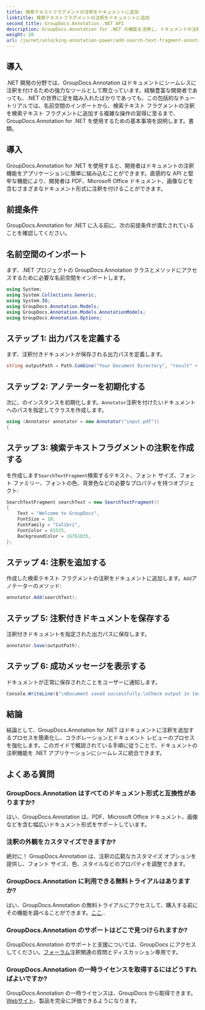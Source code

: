 ```yaml
---
title: 検索テキストフラグメントの注釈をドキュメントに追加
linktitle: 検索テキストフラグメントの注釈をドキュメントに追加
second_title: GroupDocs.Annotation .NET API
description: GroupDocs.Annotation for .NET の機能を活用し、ドキュメントの注釈機能をアプリケーションに簡単に追加します。
weight: 20
url: /ja/net/unlocking-annotation-power/add-search-text-fragment-annotation/
---
```

## 導入
.NET 開発の分野では、GroupDocs.Annotation はドキュメントにシームレスに注釈を付けるための強力なツールとして際立っています。経験豊富な開発者であっても、.NET の世界に足を踏み入れたばかりであっても、この包括的なチュートリアルでは、名前空間のインポートから、検索テキスト フラグメントの注釈を検索テキスト フラグメントに追加する複雑な操作の習得に至るまで、GroupDocs.Annotation for .NET を使用するための基本事項を説明します。書類。
## 導入
GroupDocs.Annotation for .NET を使用すると、開発者はドキュメントの注釈機能をアプリケーションに簡単に組み込むことができます。直感的な API と堅牢な機能により、開発者は PDF、Microsoft Office ドキュメント、画像などを含むさまざまなドキュメント形式に注釈を付けることができます。
## 前提条件
GroupDocs.Annotation for .NET に入る前に、次の前提条件が満たされていることを確認してください。

## 名前空間のインポート
まず、.NET プロジェクトの GroupDocs.Annotation クラスとメソッドにアクセスするために必要な名前空間をインポートします。
```csharp
using System;
using System.Collections.Generic;
using System.IO;
using GroupDocs.Annotation.Models;
using GroupDocs.Annotation.Models.AnnotationModels;
using GroupDocs.Annotation.Options;
```
## ステップ 1: 出力パスを定義する
まず、注釈付きドキュメントが保存される出力パスを定義します。
```csharp
string outputPath = Path.Combine("Your Document Directory", "result" + Path.GetExtension("input.pdf"));
```
## ステップ 2: アノテーターを初期化する
次に、のインスタンスを初期化します。`Annotator`注釈を付けたいドキュメントへのパスを指定してクラスを作成します。
```csharp
using (Annotator annotator = new Annotator("input.pdf"))
{
```
## ステップ 3: 検索テキストフラグメントの注釈を作成する
を作成します`SearchTextFragment`検索するテキスト、フォント サイズ、フォント ファミリー、フォントの色、背景色などの必要なプロパティを持つオブジェクト:
```csharp
SearchTextFragment searchText = new SearchTextFragment()
{
    Text = "Welcome to GroupDocs",
    FontSize = 10,
    FontFamily = "Calibri",
    FontColor = 65535,
    BackgroundColor = 16761035,
};
```
## ステップ 4: 注釈を追加する
作成した検索テキスト フラグメントの注釈をドキュメントに追加します。`Add`アノテーターのメソッド:
```csharp
annotator.Add(searchText);
```
## ステップ 5: 注釈付きドキュメントを保存する
注釈付きドキュメントを指定された出力パスに保存します。
```csharp
annotator.Save(outputPath);
```
## ステップ 6: 成功メッセージを表示する
ドキュメントが正常に保存されたことをユーザーに通知します。
```csharp
Console.WriteLine($"\nDocument saved successfully.\nCheck output in {outputPath}.");
```

## 結論
結論として、GroupDocs.Annotation for .NET はドキュメントに注釈を追加するプロセスを簡素化し、コラボレーションとドキュメント レビューのプロセスを強化します。このガイドで概説されている手順に従うことで、ドキュメントの注釈機能を .NET アプリケーションにシームレスに統合できます。
## よくある質問
### GroupDocs.Annotation はすべてのドキュメント形式と互換性がありますか?
はい、GroupDocs.Annotation は、PDF、Microsoft Office ドキュメント、画像などを含む幅広いドキュメント形式をサポートしています。
### 注釈の外観をカスタマイズできますか?
絶対に！ GroupDocs.Annotation は、注釈の広範なカスタマイズ オプションを提供し、フォント サイズ、色、スタイルなどのプロパティを調整できます。
### GroupDocs.Annotation に利用できる無料トライアルはありますか?
はい、GroupDocs.Annotation の無料トライアルにアクセスして、購入する前にその機能を調べることができます。[ここ](https://releases.groupdocs.com/)..
### GroupDocs.Annotation のサポートはどこで見つけられますか?
 GroupDocs.Annotation のサポートと支援については、GroupDocs にアクセスしてください。[フォーラム](https://forum.groupdocs.com/c/annotation/10)注釈関連の質問とディスカッション専用です。
### GroupDocs.Annotation の一時ライセンスを取得するにはどうすればよいですか?
 GroupDocs.Annotation の一時ライセンスは、GroupDocs から取得できます。[Webサイト](https://purchase.groupdocs.com/temporary-license/)、製品を完全に評価できるようになります。